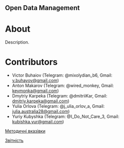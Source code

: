 ## Open Data Management

# About
Description.

# Contributors
* Victor Buhaiov (Telegram: @mixolydian_b6, Gmail: v.buhayov@gmail.com)
* Anton Makarov (Telegram: @wired_monkey, Gmail: keymonka@gmail.com)
* Dmytriy Karpeka (Telegram: @dmitriiKar, Gmail: dmitriy.karpeka@gmail.com)
* Yulia Orlova (Telegram: @j_ulia_orlov_a, Gmail: julia.australia28@gmail.com)
* Yuriy Kubyshka (Telegram: @I_Do_Not_Care_3, Gmail: kubishka.yur@gmail.com)

[Методичні вказівки](./guidelines/guidelines.md)

[Звітність](https://docs.google.com/spreadsheets/d/1ePb9OBB7ox0E5-GAh2r6ZU3j--PpAROCUfqzA17kL20/edit?usp=sharing)
